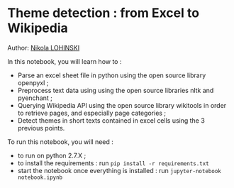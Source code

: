 # Theme detection : from Excel to Wikipedia

Author: [Nikola LOHINSKI](https://github.com/NikolaLohinski)

In this notebook, you will learn how to :

- Parse an excel sheet file in python using the open source library openpyxl ;
- Preprocess text data using using the open source libraries nltk and 
pyenchant ;
- Querying Wikipedia API using the open source library wikitools in order to 
retrieve pages, and especially page categories 
;
- Detect themes in short texts contained in excel cells using the 3 previous 
points.

To run this notebook, you will need :
- to run on python 2.7.X ;
- to install the requirements : run `pip install -r requirements.txt`
- start the notebook once everything is installed : run `jupyter-notebook 
notebook.ipynb`


